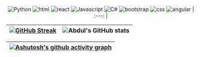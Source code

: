<div align="center">

![Python](https://img.shields.io/badge/Python-E0D9CA?style=for-the-badge&logo=python&logoColor=FFF) 
![html](https://img.shields.io/badge/HTML5-E3C89C?style=for-the-badge&logo=html5&logoColor=FFF6F6) 
![react](https://img.shields.io/badge/React-F5AA93?style=for-the-badge&logo=react&logoColor=FFF6F6) 
![Javascript](https://img.shields.io/badge/JavaScript-E4957B?style=for-the-badge&logo=javascript&logoColor=FFF) 
![C#](https://img.shields.io/badge/C%23-D2DEE5?style=for-the-badge&logo=C%20sharp&logoColor=FFF) 
![bootstrap](https://img.shields.io/badge/Bootstrap-ACC3CB?style=for-the-badge&logo=bootstrap&logoColor=FFF) 
![css](https://img.shields.io/badge/CSS3-878F6B?style=for-the-badge&logo=css3&logoColor=white) 
![angular](https://img.shields.io/badge/Angular-9B673A?style=for-the-badge&logo=angular&logoColor=white)
| :---: | 
</div>
  
[![GitHub Streak](https://github-readme-streak-stats.herokuapp.com?user=luciasoraire&theme=radical&locale=es&background=FFF6F6&ring=E2BE8D&fire=E2BE8D&currStreakNum=E2BE8D&currStreakLabel=E2BE8D&sideNums=E2BE8D&stroke=E2BE8D&sideLabels=E2BE8D&dates=E2BE8D)](https://git.io/streak-stats) | ![Abdul's GitHub stats](https://github-readme-stats.vercel.app/api?username=luciasoraire&show_icons=true&locale=es&theme=react&bg_color=E2BE8D&title_color=FFF6F6&text_color=FFF6F6&icon_color=FFF6F6) |
| :---: | :---: |
  

|[![Ashutosh's github activity graph](https://github-readme-activity-graph.cyclic.app/graph?username=luciasoraire&locale=es&bg_color=FCF5EB&area=true&title_color=E2BE8D&custom_title=Gráfico%20de%20Contribuciones&color=E2BE8D&&line=F5CDBD&point=E6A992&area_color=DBAF72&border_color=000000)](https://github.com/luciasoraire/github-readme-activity-graph)|
| :---: |
  

